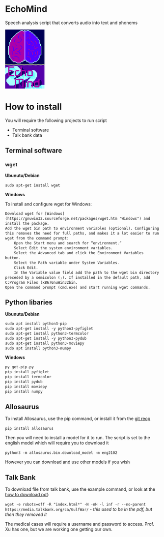 # EchoMind
Speech analysis script that converts audio into text and phonems
  
    
![temp logo](project_resources/logo_ver2.png "Temp logo")


# How to install
You will require the following projects to run script
- Terminal software
- Talk bank data

## Terminal software

### wget

**Ubunutu/Debian** 

` sudo apt-get install wget `

**Windows**

To install and configure wget for Windows:

    Download wget for [Windows](https://gnuwin32.sourceforge.net/packages/wget.htm "Windows") and install the package.
    Add the wget bin path to environment variables (optional). Configuring this removes the need for full paths, and makes it a lot easier to run wget from the command prompt:
        Open the Start menu and search for “environment.”
        Select Edit the system environment variables.
        Select the Advanced tab and click the Environment Variables button.
        Select the Path variable under System Variables.
        Click Edit.
        In the Variable value field add the path to the wget bin directory preceded by a semicolon (;). If installed in the default path, add C:Program Files (x86)GnuWin32bin.
    Open the command prompt (cmd.exe) and start running wget commands.

## Python libaries

**Ubunutu/Debian**
``` 
sudo apt install python3-pip
sudo apt-get install -y python3-pyfiglet
sudo apt-get install python3-termcolor
sudo apt-get install -y python3-pydub
sudo apt-get install python3-moviepy 
sudo apt install python3-numpy
```

**Windows**
``` 
py get-pip.py
pip install pyfiglet
pip install termcolor
pip install pydub
pip install moviepy
pip install numpy 
```


## Allosaurus
To install Allosaurus, use the pip command, or install it from the [git reop](https://itsfoss.com/markdown-code-block/ "git repo")

` pip install allosaurus `

Then you will need to install a model for it to run. The script is set to the english model which will require you to download it 

` python3 -m allosaurus.bin.download_model -m eng2102 `

However you can download and use other models if you wish

## Talk Bank

To download file from talk bank, use the example command, or look at the [how to download pdf](https://talkbank.org/share/data.html "download pdf"):

` wget -e robots=off -R "index.html*" -N -nH -l inf -r --no-parent https://media.talkbank.org/ca/GulfWar/ ` - *this used to be in the pdf, but then they removed it*

The medical cases will require a username and password to access. Prof. Xu has one, but we are working one getting our own.